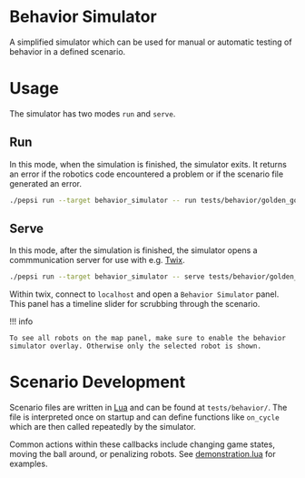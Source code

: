 # Behavior Simulator

A simplified simulator which can be used for manual or automatic testing of behavior in a defined scenario.

# Usage

The simulator has two modes `run` and `serve`.

## Run

In this mode, when the simulation is finished, the simulator exits.
It returns an error if the robotics code encountered a problem or if the scenario file generated an error.

```sh
./pepsi run --target behavior_simulator -- run tests/behavior/golden_goal.lua
```

## Serve

In this mode, after the simulation is finished, the simulator opens a commmunication server for use with e.g. [Twix](./twix.md).

```sh
./pepsi run --target behavior_simulator -- serve tests/behavior/golden_goal.lua
```

Within twix, connect to `localhost` and open a `Behavior Simulator` panel.
This panel has a timeline slider for scrubbing through the scenario.

!!! info

    To see all robots on the map panel, make sure to enable the behavior simulator overlay. Otherwise only the selected robot is shown.

# Scenario Development

Scenario files are written in [Lua](https://www.lua.org/) and can be found at `tests/behavior/`.
The file is interpreted once on startup and can define functions like `on_cycle` which are then called repeatedly by the simulator.

Common actions within these callbacks include changing game states, moving the ball around, or penalizing robots.
See [demonstration.lua](https://github.com/HULKs/hulk/blob/main/tests/behavior/demonstration.lua) for examples.
